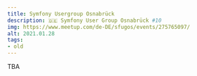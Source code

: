 ```yaml
---
title: Symfony Usergroup Osnabrück
description: 🇩🇪 Symfony User Group Osnabrück #10
img: https://www.meetup.com/de-DE/sfugos/events/275765097/
alt: 2021.01.28
tags:
- old
---
```

TBA
